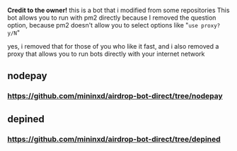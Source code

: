 __Credit to the owner!__
this is a bot that i modified from some repositories
This bot allows you to run with pm2 directly because I removed the question option, because pm2 doesn't allow you to select options like
"`use proxy? y/N`"

yes, i removed that for those of you who like it fast, and i also removed a proxy that allows you to run bots directly with your internet network

## nodepay
### https://github.com/mininxd/airdrop-bot-direct/tree/nodepay

## depined
### https://github.com/mininxd/airdrop-bot-direct/tree/depined
